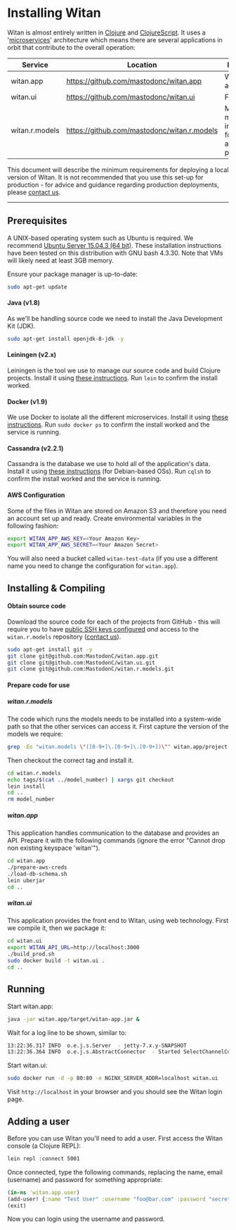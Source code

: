 # Installing Witan
Witan is almost entirely written in [Clojure](http://clojure.org/) and [ClojureScript](http://clojure.org/clojurescript). It uses a '[microservices](https://en.wikipedia.org/wiki/Microservices)' architecture which means there are several applications in orbit that contribute to the overall operation:

| Service        | Location                                     | Description                                                    |
| --------------  | ------------------------------------------- | -------------------------------------------------------------- |
| witan.app      | https://github.com/mastodonc/witan.app       | Web server and API                                             |
| witan.ui       | https://github.com/mastodonc/witan.ui        | Front end                                                      |
| witan.r.models | https://github.com/mastodonc/witan.r.models  | Mathematical models used in creating forecasts and projections |

This document will describe the minimum requirements for deploying a local version of Witan. It is not recommended that you use this set-up for production - for advice and guidance regarding production deployments, please [contact us](witan@mastodonc.com).  

---------------------
## Prerequisites
A UNIX-based operating system such as Ubuntu is required. We recommend [Ubuntu Server 15.04.3 (64 bit)](http://www.ubuntu.com/download/server/thank-you?country=GB&version=15.04.3&architecture=amd64). These installation instructions have been tested on this distribution with GNU bash 4.3.30. Note that VMs will likely need at least 3GB memory.

Ensure your package manager is up-to-date: 
```bash
sudo apt-get update
```

#### Java (v1.8)
As we'll be handling source code we need to install the Java Development Kit (JDK).
```bash
sudo apt-get install openjdk-8-jdk -y
```

#### Leiningen (v2.x)
Leiningen is the tool we use to manage our source code and build Clojure projects. Install it using [these instructions](http://leiningen.org/). Run `lein` to confirm the install worked.

#### Docker (v1.9)
We use Docker to isolate all the different microservices. Install it using [these instructions](https://docs.docker.com/engine/installation/). Run `sudo docker ps` to confirm the install worked and the service is running.

#### Cassandra (v2.2.1)
Cassandra is the database we use to hold all of the application's data. Install it using [these instructions](http://docs.datastax.com/en/cassandra/2.0/cassandra/install/installDeb_t.html) (for Debian-based OSs). Run `cqlsh` to confirm the install worked and the service is running.

#### AWS Configuration
Some of the files in Witan are stored on Amazon S3 and therefore you need an account set up and ready. Create environmental variables in the following fashion:
```bash
export WITAN_APP_AWS_KEY=<Your Amazon Key>
export WITAN_APP_AWS_SECRET=<Your Amazon Secret>
```

You will also need a bucket called `witan-test-data` (if you use a different name you need to change the configuration for `witan.app`).

## Installing & Compiling

#### Obtain source code
Download the source code for each of the projects from GitHub - this will require you to have [public SSH keys configured](https://help.github.com/articles/generating-ssh-keys/) *and* access to the `witan.r.models` repository ([contact us](witan@mastodonc.com)).

```bash
sudo apt-get install git -y
git clone git@github.com:MastodonC/witan.app.git
git clone git@github.com:MastodonC/witan.ui.git
git clone git@github.com:MastodonC/witan.r.models.git
```

#### Prepare code for use
##### witan.r.models
The code which runs the models needs to be installed into a system-wide path so that the other services can access it. First capture the version of the models we require:
```bash
grep -Eo "witan.models \"([0-9+]\.[0-9+]\.[0-9+])\"" witan.app/project.clj | cut -d\" -f2 > model_number
```

Then checkout the correct tag and install it.
```bash
cd witan.r.models
echo tags/$(cat ../model_number) | xargs git checkout
lein install
cd ..
rm model_number
```

##### witan.app
This application handles communication to the database and provides an API. Prepare it with the following commands (ignore the error "Cannot drop non existing keyspace 'witan'").
```bash
cd witan.app
./prepare-aws-creds
./load-db-schema.sh
lein uberjar
cd ..
```

##### witan.ui
This application provides the front end to Witan, using web technology. First we compile it, then we package it:
```bash
cd witan.ui
export WITAN_API_URL=http://localhost:3000
./build_prod.sh
sudo docker build -t witan.ui .
cd ..
```

## Running

Start witan.app:
```bash
java -jar witan.app/target/witan-app.jar &
```

Wait for a log line to be shown, similar to:
```bash
13:22:36.317 INFO  o.e.j.s.Server  - jetty-7.x.y-SNAPSHOT
13:22:36.364 INFO  o.e.j.s.AbstractConnector  - Started SelectChannelConnector@0.0.0.0:3000
```

Start witan.ui:
```bash
sudo docker run -d -p 80:80 -e NGINX_SERVER_ADDR=localhost witan.ui
```
Visit `http://localhost` in your browser and you should see the Witan login page.

## Adding a user

Before you can use Witan you'll need to add a user. First access the Witan console (a Clojure REPL):
```bash
lein repl :connect 5001
```
Once connected, type the following commands, replacing the name, email (username) and password for something appropriate:
```clojure
(in-ns 'witan.app.user)
(add-user! {:name "Test User" :username "foo@bar.com" :password "secret"})
(exit)
```

Now you can login using the username and password.

